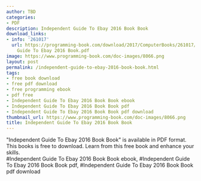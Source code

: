 ```yaml
---
author: TBD
categories:
- PDF
description: Independent Guide To Ebay 2016 Book Book
download_links:
- info: '261017'
  url: https://programming-book.com/download/2017/ComputerBooks/261017/Independent
    Guide To Ebay 2016 Book.pdf
image: https://www.programming-book.com/doc-images/8066.png
layout: post
permalink: /independent-guide-to-ebay-2016-book-book.html
tags:
- free book download
- free pdf download
- free programming ebook
- pdf free
- Independent Guide To Ebay 2016 Book Book ebook
- Independent Guide To Ebay 2016 Book Book pdf
- Independent Guide To Ebay 2016 Book Book pdf download
thumbnail_url: https://www.programming-book.com/doc-images/8066.png
title: Independent Guide To Ebay 2016 Book Book
---
```


 
<div class="item-desc text-justify">
  "Independent Guide To Ebay 2016 Book Book" is available in PDF format. This books is free to download. Learn from this free book and enhance your skills.
  <br>
  #Independent Guide To Ebay 2016 Book Book ebook, #Independent Guide To Ebay 2016 Book Book pdf, #Independent Guide To Ebay 2016 Book Book pdf download
</div>